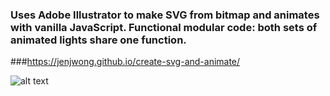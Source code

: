 ### Uses Adobe Illustrator to make SVG from bitmap and animates with vanilla JavaScript. Functional modular code: both sets of animated lights share one function.
###https://jenjwong.github.io/create-svg-and-animate/

![alt text](https://github.com/jenjwong/create-svg-and-animate/blob/gh-pages/images/screenshot.png "Traffic Light")


